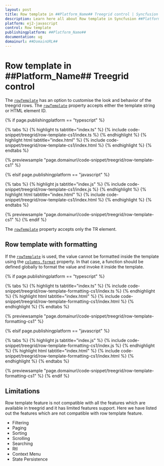 ```yaml
---
layout: post
title: Row template in ##Platform_Name## Treegrid control | Syncfusion
description: Learn here all about Row template in Syncfusion ##Platform_Name## Treegrid control of Syncfusion Essential JS 2 and more.
platform: ej2-javascript
control: Row template 
publishingplatform: ##Platform_Name##
documentation: ug
domainurl: ##DomainURL##
---
```


# Row template in ##Platform_Name## Treegrid control

The [`rowTemplate`](../../api/treegrid/#rowtemplate) has an option to customise the look and behavior of the treegrid rows. The [`rowTemplate`](../../api/treegrid/#rowtemplate) property accepts either the template string or HTML element ID.

{% if page.publishingplatform == "typescript" %}

 {% tabs %}
{% highlight ts tabtitle="index.ts" %}
{% include code-snippet/treegrid/row-template-cs1/index.ts %}
{% endhighlight %}
{% highlight html tabtitle="index.html" %}
{% include code-snippet/treegrid/row-template-cs1/index.html %}
{% endhighlight %}
{% endtabs %}
        
{% previewsample "page.domainurl/code-snippet/treegrid/row-template-cs1" %}

{% elsif page.publishingplatform == "javascript" %}

{% tabs %}
{% highlight js tabtitle="index.js" %}
{% include code-snippet/treegrid/row-template-cs1/index.js %}
{% endhighlight %}
{% highlight html tabtitle="index.html" %}
{% include code-snippet/treegrid/row-template-cs1/index.html %}
{% endhighlight %}
{% endtabs %}

{% previewsample "page.domainurl/code-snippet/treegrid/row-template-cs1" %}
{% endif %}

The [`rowTemplate`](../../api/treegrid/#rowtemplate) property accepts only the TR element.

## Row template with formatting

If the [`rowTemplate`](../../api/treegrid/#rowtemplate) is used, the value cannot be  formatted  inside the template using the [`columns.format`](../../api/treegrid/column/#format) property. In that case, a function should be defined globally to format the value and invoke it inside the template.

{% if page.publishingplatform == "typescript" %}

 {% tabs %}
{% highlight ts tabtitle="index.ts" %}
{% include code-snippet/treegrid/row-template-formatting-cs1/index.ts %}
{% endhighlight %}
{% highlight html tabtitle="index.html" %}
{% include code-snippet/treegrid/row-template-formatting-cs1/index.html %}
{% endhighlight %}
{% endtabs %}
        
{% previewsample "page.domainurl/code-snippet/treegrid/row-template-formatting-cs1" %}

{% elsif page.publishingplatform == "javascript" %}

{% tabs %}
{% highlight js tabtitle="index.js" %}
{% include code-snippet/treegrid/row-template-formatting-cs1/index.js %}
{% endhighlight %}
{% highlight html tabtitle="index.html" %}
{% include code-snippet/treegrid/row-template-formatting-cs1/index.html %}
{% endhighlight %}
{% endtabs %}

{% previewsample "page.domainurl/code-snippet/treegrid/row-template-formatting-cs1" %}
{% endif %}

## Limitations

Row template feature is not compatible with all the features which are available in treegrid and it has limited features support. Here we have listed out the features which are not compatible with row template feature.

* Filtering
* Paging
* Sorting
* Scrolling
* Searching
* Rtl
* Context Menu
* State Persistence